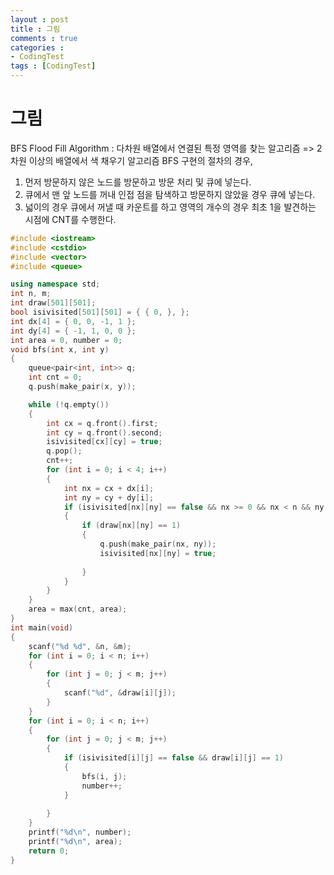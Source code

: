 ```yaml
---
layout : post
title : 그림
comments : true
categories : 
- CodingTest
tags : [CodingTest]
---
```

# 그림
BFS Flood Fill Algorithm : 다차원 배열에서 연결된 특정 영역를 찾는 알고리즘
=> 2차원 이상의 배열에서 색 채우기 알고리즘
BFS 구현의 절차의 경우,
1. 먼저 방문하지 않은 노드를 방문하고 방문 처리 및 큐에 넣는다. 
2. 큐에서 맨 앞 노드를 꺼내 인접 점을 탐색하고 방문하지 않았을 경우 큐에 넣는다.
3. 넓이의 경우 큐에서 꺼낼 때 카운트를 하고 영역의 개수의 경우 최초 1을 발견하는 시점에 CNT를 수행한다.

```cpp
#include <iostream>
#include <cstdio>
#include <vector>
#include <queue>

using namespace std;
int n, m;
int draw[501][501];
bool isivisited[501][501] = { { 0, }, };
int dx[4] = { 0, 0, -1, 1 };
int dy[4] = { -1, 1, 0, 0 };
int area = 0, number = 0;
void bfs(int x, int y)
{
	queue<pair<int, int>> q;
	int cnt = 0;
	q.push(make_pair(x, y));

	while (!q.empty())
	{
		int cx = q.front().first;
		int cy = q.front().second;
		isivisited[cx][cy] = true;
		q.pop();
		cnt++;
		for (int i = 0; i < 4; i++)
		{
			int nx = cx + dx[i];
			int ny = cy + dy[i];
			if (isivisited[nx][ny] == false && nx >= 0 && nx < n && ny >= 0 && ny < m)
			{
				if (draw[nx][ny] == 1)
				{
					q.push(make_pair(nx, ny));
					isivisited[nx][ny] = true;
					
				}
			}
		}
	}
	area = max(cnt, area);
}
int main(void)
{
	scanf("%d %d", &n, &m);
	for (int i = 0; i < n; i++)
	{
		for (int j = 0; j < m; j++)
		{
			scanf("%d", &draw[i][j]);
		}
	}
	for (int i = 0; i < n; i++)
	{
		for (int j = 0; j < m; j++)
		{
			if (isivisited[i][j] == false && draw[i][j] == 1)
			{
				bfs(i, j);
				number++;
			}
			
		}
	}
	printf("%d\n", number);
	printf("%d\n", area);
	return 0;
}
```